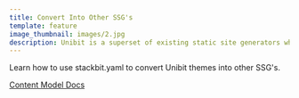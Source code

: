 ```yaml
---
title: Convert Into Other SSG's
template: feature
image_thumbnail: images/2.jpg
description: Unibit is a superset of existing static site generators which can convert into other SSGs.
---
```


Learn how to use stackbit.yaml to convert Unibit themes into other SSG's. 

<a href="https://docs.stackbit.com/content-model" class="button inverse">Content Model Docs</a>